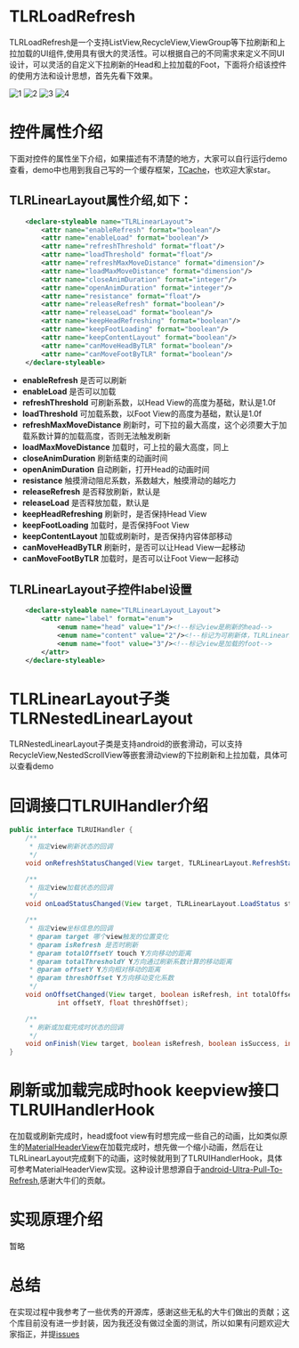 # TLRLoadRefresh

TLRLoadRefresh是一个支持ListView,RecycleView,ViewGroup等下拉刷新和上拉加载的UI组件,使用具有很大的灵活性。可以根据自己的不同需求来定义不同UI设计，可以灵活的自定义下拉刷新的Head和上拉加载的Foot，下面将介绍该控件的使用方法和设计思想，首先先看下效果。

![1](png/1.gif) ![2](png/2.gif) ![3](png/3.gif) ![4](png/4.gif)

# 控件属性介绍

下面对控件的属性坐下介绍，如果描述有不清楚的地方，大家可以自行运行demo查看，demo中也用到我自己写的一个缓存框架，[TCache](https://github.com/borneywpf/TCache)，也欢迎大家star。

## TLRLinearLayout属性介绍,如下：

```xml
    <declare-styleable name="TLRLinearLayout">
        <attr name="enableRefresh" format="boolean"/>
        <attr name="enableLoad" format="boolean"/>
        <attr name="refreshThreshold" format="float"/>
        <attr name="loadThreshold" format="float"/>
        <attr name="refreshMaxMoveDistance" format="dimension"/>
        <attr name="loadMaxMoveDistance" format="dimension"/>
        <attr name="closeAnimDuration" format="integer"/>
        <attr name="openAnimDuration" format="integer"/>
        <attr name="resistance" format="float"/>
        <attr name="releaseRefresh" format="boolean"/>
        <attr name="releaseLoad" format="boolean"/>
        <attr name="keepHeadRefreshing" format="boolean"/>
        <attr name="keepFootLoading" format="boolean"/>
        <attr name="keepContentLayout" format="boolean"/>
        <attr name="canMoveHeadByTLR" format="boolean"/>
        <attr name="canMoveFootByTLR" format="boolean"/>
    </declare-styleable>
```
- **enableRefresh** 是否可以刷新
- **enableLoad** 是否可以加载
- **refreshThreshold** 可刷新系数，以Head View的高度为基础，默认是1.0f
- **loadThreshold** 可加载系数，以Foot View的高度为基础，默认是1.0f
- **refreshMaxMoveDistance** 刷新时，可下拉的最大高度，这个必须要大于加载系数计算的加载高度，否则无法触发刷新
- **loadMaxMoveDistance** 加载时，可上拉的最大高度，同上
- **closeAnimDuration** 刷新结束的动画时间
- **openAnimDuration** 自动刷新，打开Head的动画时间
- **resistance** 触摸滑动阻尼系数，系数越大，触摸滑动的越吃力
- **releaseRefresh** 是否释放刷新，默认是
- **releaseLoad** 是否释放加载，默认是
- **keepHeadRefreshing** 刷新时，是否保持Head View
- **keepFootLoading** 加载时，是否保持Foot View
- **keepContentLayout** 加载或刷新时，是否保持内容体部移动
- **canMoveHeadByTLR** 刷新时，是否可以让Head View一起移动
- **canMoveFootByTLR** 加载时，是否可以让Foot View一起移动

## TLRLinearLayout子控件label设置
```xml
    <declare-styleable name="TLRLinearLayout_Layout">
        <attr name="label" format="enum"> 
            <enum name="head" value="1"/><!--标记view是刷新的head-->
            <enum name="content" value="2"/><!--标记为可刷新体，TLRLinearLayout可以有多个刷新体，可以查看demo-->
            <enum name="foot" value="3"/><!--标记view是加载的foot-->
        </attr>
    </declare-styleable>
```

# TLRLinearLayout子类TLRNestedLinearLayout

TLRNestedLinearLayout子类是支持android的嵌套滑动，可以支持RecycleView,NestedScrollView等嵌套滑动view的下拉刷新和上拉加载，具体可以查看demo

# 回调接口TLRUIHandler介绍

```java
public interface TLRUIHandler {
    /**
     * 指定view刷新状态的回调
     */
    void onRefreshStatusChanged(View target, TLRLinearLayout.RefreshStatus status);

    /**
     * 指定view加载状态的回调
     */
    void onLoadStatusChanged(View target, TLRLinearLayout.LoadStatus status);

    /**
     * 指定view坐标信息的回调
     * @param target 哪个view触发的位置变化
     * @param isRefresh 是否时刷新
     * @param totalOffsetY touch Y方向移动的距离
     * @param totalThresholdY Y方向通过刷新系数计算的移动距离
     * @param offsetY Y方向相对移动的距离
     * @param threshOffset Y方向移动变化系数
     */
    void onOffsetChanged(View target, boolean isRefresh, int totalOffsetY, int totalThresholdY,
            int offsetY, float threshOffset);

    /**
     * 刷新或加载完成时状态的回调
     */
    void onFinish(View target, boolean isRefresh, boolean isSuccess, int errorCode);
}
```

# 刷新或加载完成时hook keepview接口TLRUIHandlerHook

在加载或刷新完成时，head或foot view有时想完成一些自己的动画，比如类似原生的[MaterialHeaderView](https://github.com/borneywpf/TLRLoadRefresh/blob/master/library/src/main/java/com/think/tlr/MaterialHeaderView.java)在加载完成时，想先做一个缩小动画，然后在让TLRLinearLayout完成剩下的动画，这时候就用到了TLRUIHandlerHook，具体可参考MaterialHeaderView实现。这种设计思想源自于[android-Ultra-Pull-To-Refresh](https://github.com/liaohuqiu/android-Ultra-Pull-To-Refresh),感谢大牛们的贡献。

# 实现原理介绍

暂略

# 总结

在实现过程中我参考了一些优秀的开源库，感谢这些无私的大牛们做出的贡献；这个库目前没有进一步封装，因为我还没有做过全面的测试，所以如果有问题欢迎大家指正，并提[issues](https://github.com/borneywpf/TLRLoadRefresh/issues)
  
